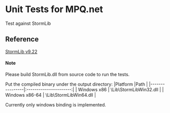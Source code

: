 ﻿# Unit Tests for MPQ.net

Test against StormLib

## Reference

[StormLib v9.22](https://github.com/ladislav-zezula/StormLib)

#### Note

Please build StormLib.dll from source code to run the tests.

Put the compiled binary under the output directory:
|Platform        |Path                    |
|----------------|:----------------------:|
| Windows x86    | \Lib\StormLibWin32.dll |
| Windows x86-64 | \Lib\StormLibWin64.dll |

Currently only windows binding is implemented.